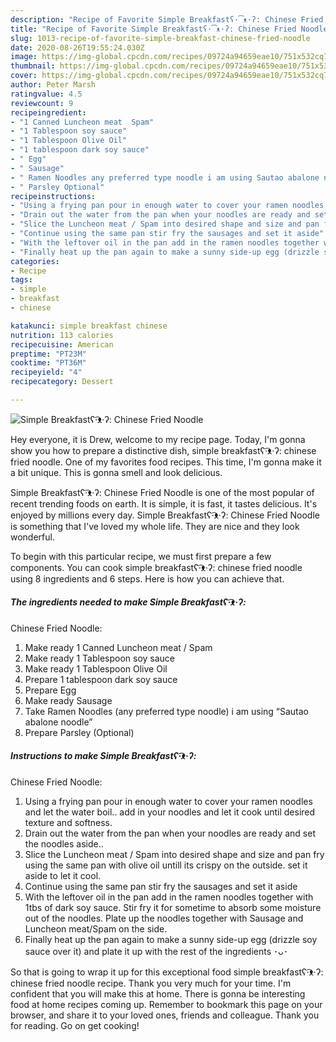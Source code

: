 ```yaml
---
description: "Recipe of Favorite Simple Breakfastʕ·͡ᴥ·ʔ: Chinese Fried Noodle"
title: "Recipe of Favorite Simple Breakfastʕ·͡ᴥ·ʔ: Chinese Fried Noodle"
slug: 1013-recipe-of-favorite-simple-breakfast-chinese-fried-noodle
date: 2020-08-26T19:55:24.030Z
image: https://img-global.cpcdn.com/recipes/09724a94659eae10/751x532cq70/simple-breakfastʕ͡ᴥʔ-chinese-fried-noodle-recipe-main-photo.jpg
thumbnail: https://img-global.cpcdn.com/recipes/09724a94659eae10/751x532cq70/simple-breakfastʕ͡ᴥʔ-chinese-fried-noodle-recipe-main-photo.jpg
cover: https://img-global.cpcdn.com/recipes/09724a94659eae10/751x532cq70/simple-breakfastʕ͡ᴥʔ-chinese-fried-noodle-recipe-main-photo.jpg
author: Peter Marsh
ratingvalue: 4.5
reviewcount: 9
recipeingredient:
- "1 Canned Luncheon meat  Spam"
- "1 Tablespoon soy sauce"
- "1 Tablespoon Olive Oil"
- "1 tablespoon dark soy sauce"
- " Egg"
- " Sausage"
- " Ramen Noodles any preferred type noodle i am using Sautao abalone noodle"
- " Parsley Optional"
recipeinstructions:
- "Using a frying pan pour in enough water to cover your ramen noodles and let the water boil.. add in your noodles and let it cook until desired texture and softness."
- "Drain out the water from the pan when your noodles are ready and set the noodles aside.."
- "Slice the Luncheon meat / Spam into desired shape and size and pan fry using the same pan with olive oil untill its crispy on the outside. set it aside to let it cool."
- "Continue using the same pan stir fry the sausages and set it aside"
- "With the leftover oil in the pan add in the ramen noodles together with 1tbs of dark soy sauce. Stir fry it for sometime to absorb some moisture out of the noodles. Plate up the noodles together with Sausage and Luncheon meat/Spam on the side."
- "Finally heat up the pan again to make a sunny side-up egg (drizzle soy sauce over it) and plate it up with the rest of the ingredients ･ᴗ･"
categories:
- Recipe
tags:
- simple
- breakfast
- chinese

katakunci: simple breakfast chinese 
nutrition: 113 calories
recipecuisine: American
preptime: "PT23M"
cooktime: "PT36M"
recipeyield: "4"
recipecategory: Dessert

---
```



![Simple Breakfastʕ·͡ᴥ·ʔ:
Chinese Fried Noodle](https://img-global.cpcdn.com/recipes/09724a94659eae10/751x532cq70/simple-breakfastʕ͡ᴥʔ-chinese-fried-noodle-recipe-main-photo.jpg)

Hey everyone, it is Drew, welcome to my recipe page. Today, I'm gonna show you how to prepare a distinctive dish, simple breakfastʕ·͡ᴥ·ʔ:
chinese fried noodle. One of my favorites food recipes. This time, I'm gonna make it a bit unique. This is gonna smell and look delicious.



Simple Breakfastʕ·͡ᴥ·ʔ:
Chinese Fried Noodle is one of the most popular of recent trending foods on earth. It is simple, it is fast, it tastes delicious. It's enjoyed by millions every day. Simple Breakfastʕ·͡ᴥ·ʔ:
Chinese Fried Noodle is something that I've loved my whole life. They are nice and they look wonderful.


To begin with this particular recipe, we must first prepare a few components. You can cook simple breakfastʕ·͡ᴥ·ʔ:
chinese fried noodle using 8 ingredients and 6 steps. Here is how you can achieve that.

<!--inarticleads1-->

##### The ingredients needed to make Simple Breakfastʕ·͡ᴥ·ʔ:
Chinese Fried Noodle:

1. Make ready 1 Canned Luncheon meat / Spam
1. Make ready 1 Tablespoon soy sauce
1. Make ready 1 Tablespoon Olive Oil
1. Prepare 1 tablespoon dark soy sauce
1. Prepare  Egg
1. Make ready  Sausage
1. Take  Ramen Noodles (any preferred type noodle) i am using “Sautao abalone noodle”
1. Prepare  Parsley (Optional)




<!--inarticleads2-->

##### Instructions to make Simple Breakfastʕ·͡ᴥ·ʔ:
Chinese Fried Noodle:

1. Using a frying pan pour in enough water to cover your ramen noodles and let the water boil.. add in your noodles and let it cook until desired texture and softness.
1. Drain out the water from the pan when your noodles are ready and set the noodles aside..
1. Slice the Luncheon meat / Spam into desired shape and size and pan fry using the same pan with olive oil untill its crispy on the outside. set it aside to let it cool.
1. Continue using the same pan stir fry the sausages and set it aside
1. With the leftover oil in the pan add in the ramen noodles together with 1tbs of dark soy sauce. Stir fry it for sometime to absorb some moisture out of the noodles. Plate up the noodles together with Sausage and Luncheon meat/Spam on the side.
1. Finally heat up the pan again to make a sunny side-up egg (drizzle soy sauce over it) and plate it up with the rest of the ingredients ･ᴗ･




So that is going to wrap it up for this exceptional food simple breakfastʕ·͡ᴥ·ʔ:
chinese fried noodle recipe. Thank you very much for your time. I'm confident that you will make this at home. There is gonna be interesting food at home recipes coming up. Remember to bookmark this page on your browser, and share it to your loved ones, friends and colleague. Thank you for reading. Go on get cooking!
